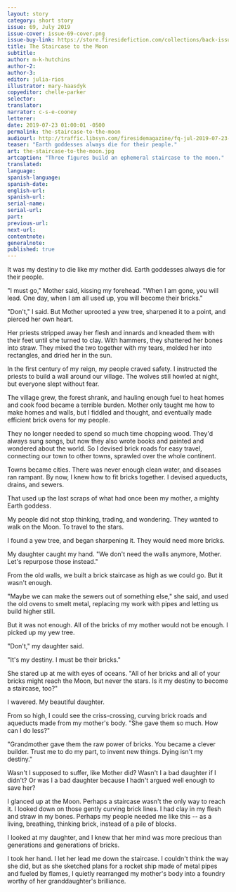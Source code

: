 ```yaml
---
layout: story
category: short story
issue: 69, July 2019
issue-cover: issue-69-cover.png
issue-buy-link: https://store.firesidefiction.com/collections/back-issues/products/fireside-magazine-issue-69-july-2019
title: The Staircase to the Moon
subtitle:
author: m-k-hutchins
author-2:
author-3:
editor: julia-rios
illustrator: mary-haasdyk
copyeditor: chelle-parker
selector:
translator:
narrator: c-s-e-cooney
letterer:
date: 2019-07-23 01:00:01 -0500
permalink: the-staircase-to-the-moon
audiourl: http://traffic.libsyn.com/firesidemagazine/fq-jul-2019-07-23-the_staircase_to_the_moon.mp3
teaser: "Earth goddesses always die for their people."
art: the-staircase-to-the-moon.jpg
artcaption: "Three figures build an ephemeral staircase to the moon."
translated:
language:
spanish-language:
spanish-date:
english-url:
spanish-url:
serial-name:
serial-url:
part:
previous-url:
next-url:
contentnote:
generalnote:
published: true
---
```



It was my destiny to die like my mother did. Earth goddesses always die for their people.

"I must go," Mother said, kissing my forehead. "When I am gone, you will lead. One day, when I am all used up, you will become their bricks."

"Don't," I said. But Mother uprooted a yew tree, sharpened it to a point, and pierced her own heart.

Her priests stripped away her flesh and innards and kneaded them with their feet until she turned to clay. With hammers, they shattered her bones into straw. They mixed the two together with my tears, molded her into rectangles, and dried her in the sun.

In the first century of my reign, my people craved safety. I instructed the priests to build a wall around our village. The wolves still howled at night, but everyone slept without fear.

The village grew, the forest shrank, and hauling enough fuel to heat homes and cook food became a terrible burden. Mother only taught me how to make homes and walls, but I fiddled and thought, and eventually made efficient brick ovens for my people.

They no longer needed to spend so much time chopping wood. They'd always sung songs, but now they also wrote books and painted and wondered about the world. So I devised brick roads for easy travel, connecting our town to other towns, sprawled over the whole continent.

Towns became cities. There was never enough clean water, and diseases ran rampant. By now, I knew how to fit bricks together. I devised aqueducts, drains, and sewers.

That used up the last scraps of what had once been my mother, a mighty Earth goddess.

My people did not stop thinking, trading, and wondering. They wanted to walk on the Moon. To travel to the stars.

I found a yew tree, and began sharpening it. They would need more bricks.

My daughter caught my hand. "We don't need the walls anymore, Mother. Let's repurpose those instead."

From the old walls, we built a brick staircase as high as we could go. But it wasn't enough.

"Maybe we can make the sewers out of something else," she said, and used the old ovens to smelt metal, replacing my work with pipes and letting us build higher still.

But it was not enough. All of the bricks of my mother would not be enough. I picked up my yew tree.

"Don't," my daughter said.

"It's my destiny. I must be their bricks."

She stared up at me with eyes of oceans. "All of her bricks and all of your bricks might reach the Moon, but never the stars. Is it my destiny to become a staircase, too?"

I wavered. My beautiful daughter.

From so high, I could see the criss-crossing, curving brick roads and aqueducts made from my mother's body. "She gave them so much. How can I do less?"

"Grandmother gave them the raw power of bricks. You became a clever builder. Trust me to do my part, to invent new things. Dying isn't my destiny."

Wasn't I supposed to suffer, like Mother did? Wasn't I a bad daughter if I didn't? Or was I a bad daughter because I hadn't argued well enough to save her?

I glanced up at the Moon. Perhaps a staircase wasn't the only way to reach it. I looked down on those gently curving brick lines. I had clay in my flesh and straw in my bones. Perhaps my people needed me like this -- as a living, breathing, thinking brick, instead of a pile of blocks.

I looked at my daughter, and I knew that her mind was more precious than generations and generations of bricks.

I took her hand. I let her lead me down the staircase. I couldn't think the way she did, but as she sketched plans for a rocket ship made of metal pipes and fueled by flames, I quietly rearranged my mother's body into a foundry worthy of her granddaughter's brilliance.
